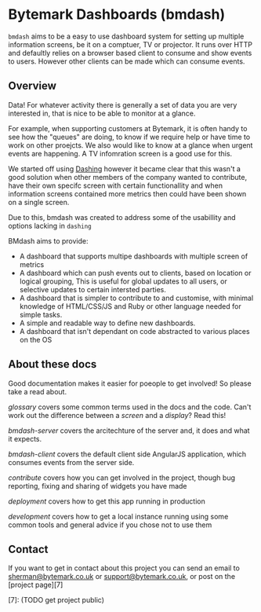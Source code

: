 # Bytemark Dashboards (bmdash)

`bmdash` aims to be a easy to use dashboard system for setting up multiple
information screens, be it on a comptuer, TV or projector. It runs over HTTP and
defaultly relies on a browser based client to consume and show events to users.
However other clients can be made which can consume events.

## Overview

Data! For whatever activity there is generally a set of data you are very
interested in, that is nice to be able to monitor at a glance. 

For example, when supporting customers at Bytemark, it is often handy to see how
the "queues" are doing, to know if we require help or have time to work on other
proejcts. We also would like to know at a glance when urgent events are
happening. A TV infomration screen is a good use for this. 

We started off using [Dashing][6] however it became clear that this wasn't
a good solution when other members of the company wanted to contribute, have
their own specifc screen with certain functionallity and when information
screens contained more metrics then could have been shown on a single screen.

Due to this, bmdash was created to address some of the usabillity and options
lacking in `dashing`

BMdash aims to provide:

* A dashboard that supports multipe dashboards with multiple screen of metrics
* A dashboard which can push events out to clients, based on location or logical
  grouping, This is useful for global updates to all users, or selective updates
  to certain intersted parties.
* A dashboard that is simpler to contribute to and customise, with minimal
  knowledge of HTML/CSS/JS and Ruby or other language needed for simple tasks.
* A simple and readable way to define new dashboards.
* A dashboard that isn't dependant on code abstracted to various places on the
  OS

## About these docs
Good documentation makes it easier for poeople to get involved! So please take
a read about. 

*glossary* covers some common terms used in the docs and the code. Can't work
out the difference between a *screen* and a *display*? Read this!

*bmdash-server* covers the arcitechture of the server and, it does and what it
expects.

*bmdash-client* covers the default client side AngularJS application, which
consumes events from the server side.

*contribute* covers how you can get involved in the project, though bug
reporting, fixing and sharing of widgets you have made

*deployment* covers how to get this app running in production

*development* covers how to get a local instance running using some common tools
and general advice if you chose not to use them

## Contact

If you want to get in contact about this project you can send an email to
sherman@bytemark.co.uk or support@bytemark.co.uk, or post on the [project page][7]

[6]: http://dashing.io/
[7]: (TODO get project public)
